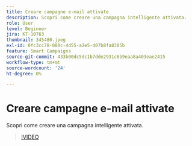 ```yaml
---
title: Creare campagne e-mail attivate
description: Scopri come creare una campagna intelligente attivata.
role: User
level: Beginner
jira: KT-10763
thumbnail: 345480.jpeg
exl-id: 0fc3cc78-080c-4d55-a2e5-d07b8fa8305b
feature: Smart Campaigns
source-git-commit: 433b00dc5dc1b7dde2931c6b9eaa8a403eae2415
workflow-type: tm+mt
source-wordcount: '24'
ht-degree: 0%

---
```


# Creare campagne e-mail attivate

Scopri come creare una campagna intelligente attivata.

>[!VIDEO](https://video.tv.adobe.com/v/345480/?quality=12&learn=on)
